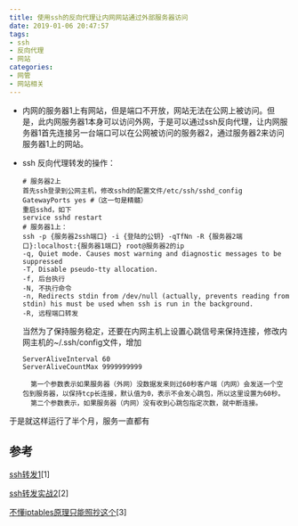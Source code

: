 ```yaml
---
title: 使用ssh的反向代理让内网网站通过外部服务器访问
date: 2019-01-06 20:47:57
tags: 
- ssh
- 反向代理
- 网站 
categories: 
- 网管 
- 网站相关
---
```


<!--more-->

- 内网的服务器1上有网站，但是端口不开放，网站无法在公网上被访问。但是，此内网服务器1本身可以访问外网，于是可以通过ssh反向代理，让内网服务器1首先连接另一台端口可以在公网被访问的服务器2，通过服务器2来访问服务器1上的网站。
- ssh 反向代理转发的操作：
    
    ```
    # 服务器2上
    首先ssh登录到公网主机，修改sshd的配置文件/etc/ssh/sshd_config
    GatewayPorts yes #（这一句是精髓）
    重启sshd，如下
    service sshd restart
    # 服务器1上：
    ssh -p {服务器2ssh端口} -i {登陆的公钥} -qTfNn -R {服务器2端口}:localhost:{服务器1端口} root@服务器2的ip
    -q, Quiet mode. Causes most warning and diagnostic messages to be suppressed
    -T, Disable pseudo-tty allocation. 
    -f, 后台执行
    -N, 不执行命令
    -n, Redirects stdin from /dev/null (actually, prevents reading from stdin) his must be used when ssh is run in the background.
    -R, 远程端口转发
    ```
    当然为了保持服务稳定，还要在内网主机上设置心跳信号来保持连接，修改内网主机的~/.ssh/config文件，增加
    ```
    ServerAliveInterval 60
    ServerAliveCountMax 9999999999
    ```
    	第一个参数表示如果服务器（外网）没数据发来则过60秒客户端（内网）会发送一个空包到服务器，以保持tcp长连接，默认值为0，表示不会发心跳包，所以这里设置为60秒。
		第二个参数表示，如果服务器（内网）没有收到心跳包指定次数，就中断连接。
于是就这样运行了半个月，服务一直都有
## 参考     
[ssh转发1](http://www.netcan666.com/2016/09/28/ssh隧道反向代理实现内网到公网端口转发/)[1]

[ssh转发实战2](https://cherrot.com/tech/2017/01/08/ssh-tunneling-practice.html)[2]

[不懂iptables原理只能照抄这个](http://coolnull.com/3322.html)[3]
